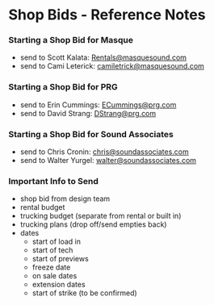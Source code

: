 # Shop Bids - Reference Notes

### Starting a Shop Bid for Masque
* send to Scott Kalata: Rentals@masquesound.com
* send to Cami Leterick: camiletrick@masquesound.com


### Starting a Shop Bid for PRG
* send to Erin Cummings: ECummings@prg.com
* send to David Strang: DStrang@prg.com


### Starting a Shop Bid for Sound Associates
* send to Chris Cronin: chris@soundassociates.com
* send to Walter Yurgel: walter@soundassociates.com


### Important Info to Send
* shop bid from design team
* rental budget
* trucking budget (separate from rental or built in)
* trucking plans (drop off/send empties back)
* dates
	* start of load in
	* start of tech
	* start of previews
	* freeze date
	* on sale dates
	* extension dates
	* start of strike (to be confirmed)